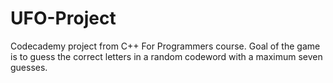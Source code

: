 # UFO-Project
Codecademy project from C++ For Programmers course. Goal of the game is to guess the correct letters in a random codeword with a maximum seven guesses.
